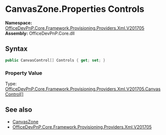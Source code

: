 # CanvasZone.Properties Controls
  

**Namespace:** [OfficeDevPnP.Core.Framework.Provisioning.Providers.Xml.V201705](OfficeDevPnP.Core.Framework.Provisioning.Providers.Xml.V201705.md)  
**Assembly:** OfficeDevPnP.Core.dll  
## Syntax
```C#
public CanvasControl[] Controls { get; set; }
```

### Property Value
Type: [OfficeDevPnP.Core.Framework.Provisioning.Providers.Xml.V201705.CanvasControl[]](OfficeDevPnP.Core.Framework.Provisioning.Providers.Xml.V201705.CanvasControl.md)  

## See also
- [CanvasZone](OfficeDevPnP.Core.Framework.Provisioning.Providers.Xml.V201705.CanvasZone.md) 
- [OfficeDevPnP.Core.Framework.Provisioning.Providers.Xml.V201705](OfficeDevPnP.Core.Framework.Provisioning.Providers.Xml.V201705.md) 
